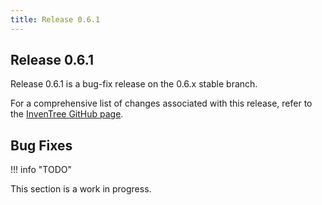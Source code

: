 ```yaml
---
title: Release 0.6.1
---
```


## Release 0.6.1

Release 0.6.1 is a bug-fix release on the 0.6.x stable branch.

For a comprehensive list of changes associated with this release, refer to the [InvenTree GitHub page](https://github.com/inventree/InvenTree/milestone/13).

## Bug Fixes

!!! info "TODO"

This section is a work in progress.
